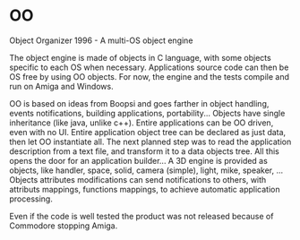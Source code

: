 # OO
Object Organizer 1996 - A multi-OS object engine

The object engine is made of objects in C language, with some objects specific to each OS when necessary.
Applications source code can then be OS free by using OO objects.
For now, the engine and the tests compile and run on Amiga and Windows.

OO is based on ideas from Boopsi and goes farther in object handling, events notifications, building applications, portability...
Objects have single inheritance (like java, unlike c++).
Entire applications can be OO driven, even with no UI.
Entire application object tree can be declared as just data, then let OO instantiate all.
The next planned step was to read the application description from a text file, and transform it to a data objects tree. All this opens the door for an application builder...
A 3D engine is provided as objects, like handler, space, solid, camera (simple), light, mike, speaker, ...
Objects attributes modifications can send notifications to others, with attributs mappings, functions mappings, to achieve automatic application processing.

Even if the code is well tested the product was not released because of Commodore stopping Amiga.
